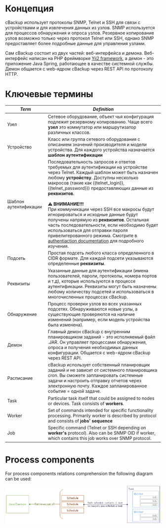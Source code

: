 # Концепция

cBackup использует протоколы SNMP, Telnet и SSH для связи с устройствами и для извлечения данных из узлов. SNMP используется для процессов обнаружения и опроса узлов. Резервное копирование узлов возможно только через протокол Telnet или SSH, однако SNMP предоставляет более подробные данные для управления узлами.

Сам cBackup состоит из двух частей: веб-интерфейса и демона. Веб-интерфейс написан на PHP фреймворке [Yii2 framework](http://www.yiiframework.com), а демон - это приложение Java Spring, работающее в качестве системной службы. Демон общается с web-ядром cBackup через REST API по протоколу HTTP.

# Ключевые термины

<div id="teminology-table"></div>

_Term_ | _Definition_
------------ | -------------
Узел | Сетевое оборудование, объект чья конфигурация подлежит резервному копированию. Чаще всего **узел** это коммутатор или маршрутизатор различных классов.
Устройство | Класс или группа сетевого оборудования с описанием значений производителя и модели устройства. Для каждого устройства назначается **шаблон аутентификации**
Шаблон аутентификации | Последовательность запросов и ответов требуемых для аутентификации на устройстве через Telnet. Каждый шаблон может быть назначен любому **устройству**. Доступны несколько макросов (такие как {{telnet_login}}, {{telnet_password}}) предоставляющих данные из **реквизитов**.<br><br><div class="warning">**⚠ ВНИМАНИЕ!!!** <br>При коммуникации через SSH все макросы будут игнорироваться и исходные данные будут получены напрямую из **реквизитов**. Остальная часть последовательности, если необходимо будет использоваться для отправки пароля привелигерованного режима. Смотрите в [authentiaction documentation](../administrators-guide/authentication) для подробного изучения.</div>
Подсеть | Простая подсеть любого класса определенного в CIDR формате. Для каждой подсети указываются определенные **реквизиты**. 
Реквизиты | Указанные данные для аутентификации (имена пользователей, пароли, протоколы, номера портов и т.д), которые используются в процессе аутентификации. Реквизиты могут быть назначены любому количеству подсетей и использоваться в многочисленных процессах cBackup.
Обнаружение | Процесс проверки узлов во всех указанных подсетях. Обнаруживаются новые узлы, а существующие проверяются на наличие изменений (например, если модель устройства была изменена).
Демон | Главный демон cBackup с внутренним планировщиком заданий - это исполняемый файл .JAR. Он управляет процессами обнаружения, опроса и получения необходимых данных конфигурации. Общается с web-ядром cBackup через REST API.
Расписание | cBackup использует собственный планировщик заданий и не зависит от системного планировщика cron. Вы сможете запланировать системные задачи и настроить отправку отчетов через электронную почту. Каждое запланированное событие = одной задаче.
Task | Particular task itself that could be assigned to nodes or devices. Task consists of **workers**.
Worker | Set of commands intended for specific functionality processing. Primarily worker is described by protocol and consists of **jobs' sequence**
Job | Specific command (Telnet or SSH depending on **worker's** protocol). Also can be SNMP OID if worker, which contains this job works over SNMP protocol. 

# Process components

For process components relations comprehension the following diagram can be used:

![Process elements relations](../assets/processes1.png)
